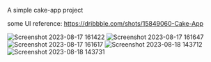 A simple cake-app project

some UI reference: https://dribbble.com/shots/15849060-Cake-App

![Screenshot 2023-08-17 161422](https://github.com/abduseK/Cake-App/assets/93039426/474c9bfd-6b3b-411e-9f96-405489e8e051)
![Screenshot 2023-08-17 161647](https://github.com/abduseK/Cake-App/assets/93039426/d415ee3f-b5aa-498f-9396-4b66f2b08fb3)
![Screenshot 2023-08-17 161617](https://github.com/abduseK/Cake-App/assets/93039426/e32419e2-cbe1-4163-851b-579954397d7d)
![Screenshot 2023-08-18 143712](https://github.com/abduseK/Cake-App/assets/93039426/5347e82d-4bd7-42d9-98cf-dd39ef79169c)
![Screenshot 2023-08-18 143731](https://github.com/abduseK/Cake-App/assets/93039426/129203a0-3c9f-455b-bca4-434860f86503)





